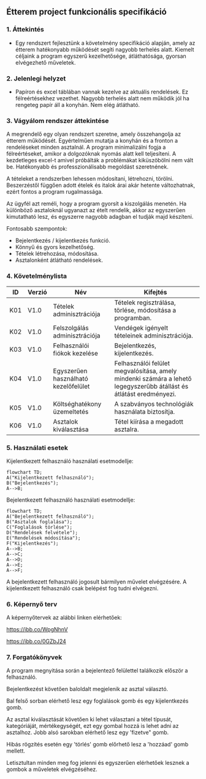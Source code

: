 ## Étterem project funkcionális specifikáció

### 1. Áttekintés
- Egy rendszert fejlesztünk a követelmény specifikáció alapján, amely az étterem hatékonyabb működését segíti nagyobb terhelés alatt. Kiemelt céljaink a program egyszerű kezelhetősége, átláthatósága, gyorsan elvégezhető műveletek.

### 2. Jelenlegi helyzet
- Papíron és excel táblában vannak kezelve az aktuális rendelések. Ez félreértésekhez vezethet. Nagyobb terhelés alatt nem működik jól ha rengeteg papír áll a konyhán. Nem elég átlátható.

### 3. Vágyálom rendszer áttekintése
A megrendelő egy olyan rendszert szeretne, amely összehangolja az étterem működését. Egyértelműen mutatja a konyhán és a fronton a rendeléseket minden asztalnál. A program minimalizálni fogja a félreértéseket, amikor a dolgozóknak nyomás alatt kell teljesíteni. A kezdetleges excel-t amivel próbálták a problémákat kiküszöbölni nem vált be. Hatékonyabb és professzionálisabb megoldást szeretnének.

A tételeket a rendszerben lehessen módosítani, létrehozni, törölni. Beszerzéstől függően adott ételek és italok árai akár hetente változhatnak, ezért fontos a program rugalmassága.

Az ügyfél azt reméli, hogy a program gyorsít a kiszolgálás menetén. Ha különböző asztaloknál ugyanazt az ételt rendelik, akkor az egyszerűen kimutatható lesz, és egyszerre nagyobb adagban el tudják majd készíteni.
  
  Fontosabb szempontok:
  - Bejelentkezés / kijelentkezés funkció.
  - Könnyű és gyors kezelhetőség.
  - Tételek létrehozása, módosítása.
  - Asztalonként átlátható rendelések.
   
### 4. Követelménylista 

ID|Verzió|Név|Kifejtés
--|------|---|--------
K01|V1.0|Tételek adminisztrációja|Tételek regisztrálása, törlése, módosítása a programban.
K02|V1.0|Felszolgálás adminisztrációja|Vendégek igényelt tételeinek adminisztrációja.
K03|V1.0|Felhasználói fiókok kezelése|Bejelentkezés, kijelentkezés.
K04|V1.0|Egyszerűen használható kezelőfelület|Felhasználói felület megvalósítása, amely mindenki számára a lehető legegyszerűbb átállást és átlátást eredményezi.
K05|V1.0|Költséghatékony üzemeltetés|A szabványos technológiák használata biztosítja.
K06|V1.0|Asztalok kiválasztása|Tétel kiírása a megadott asztalra.

### 5. Használati esetek
Kijelentkezett felhasználó használati esetmodellje:
```mermaid
flowchart TD;
A("Kijelentkezett felhasználó");
B("Bejelentkezés");
A-->B;
```

Bejelentkezett felhasználó használati esetmodellje:
```mermaid
flowchart TD;
A("Bejelentkezett felhasználó");
B("Asztalok foglalása");
C("Foglalások törlése");
D("Rendelések felvétele");
E("Rendelések módosítása");
F("Kijelentkezés");
A-->B;
A-->C;
A-->D;
A-->E;
A-->F;
```
A bejelentkezett felhasználó jogosult bármilyen művelet elvégzésére.
A kijelentkezett felhasználó csak belépést fog tudni elvégezni.

### 6. Képernyő terv

A képernyőtervek az alábbi linken elérhetőek:

https://ibb.co/WpgNhnV

https://ibb.co/0GZbJ24

### 7. Forgatókönyvek

A program megnyitása során a bejelentező felülettel találkozik először a felhasználó. 

Bejelentkezést követően baloldalt megjelenik az asztal választó.

Bal felső sorban elérhető lesz egy foglalások gomb és egy kijelentkezés gomb.

Az asztal kiválasztását követően ki lehet választani a tétel típusát, kategóriáját, mértékegységét, ezt egy gombal hozzá is lehet adni az asztalhoz. Jobb alsó sarokban elérhető lesz egy 'fizetve" gomb.

Hibás rögzítés esetén egy 'törlés' gomb előrhető lesz a 'hozzáad' gomb mellett.

Letisztultan minden meg fog jelenni és egyszerűen elérhetőek lesznek a gombok a műveletek elvégzéséhez.
